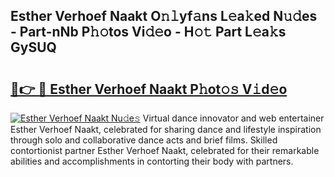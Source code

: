 ## Esther Verhoef Naakt O𝚗𝚕yf𝚊ns L𝚎a𝚔ed N𝚞𝚍es - Part-nNb P𝚑𝚘tos Vi𝚍𝚎o - H𝚘𝚝 Part L𝚎a𝚔s GySUQ

# <h2><a href="http://kf7997e.oniu.top/?m=Esther+Verhoef+Naakt">🔗👉 🔴 Esther Verhoef Naakt P𝚑ot𝚘𝚜 V𝚒d𝚎o</a></h2>

[![Esther Verhoef Naakt Nu𝚍e𝚜](https://i.imgur.com/0qMVB7G.gif)](http://kf7997e.oniu.top/?m=Esther+Verhoef+Naakt)
Virtual dance innovator and web entertainer Esther Verhoef Naakt, celebrated for sharing dance and lifestyle inspiration through solo and collaborative dance acts and brief films. Skilled contortionist partner Esther Verhoef Naakt, celebrated for their remarkable abilities and accomplishments in contorting their body with partners.  
